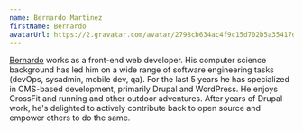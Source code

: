 ```yaml
---
name: Bernardo Martinez
firstName: Bernardo
avatarUrl: https://2.gravatar.com/avatar/2798cb634ac4f9c15d702b5a35417dbd8faffad84b7afe0b3d8143d9b076b042??s=96&d=mm&r=g
---
```


[Bernardo](https://github.com/bmartinez287) works as a front-end web developer. His computer science background has led him on a wide range of software engineering tasks (devOps, sysadmin, mobile dev, qa). For the last 5 years he has specialized in CMS-based development, primarily Drupal and WordPress. He enjoys CrossFit and running and other outdoor adventures. After years of Drupal work, he's delighted to actively contribute back to open source and empower others to do the same.